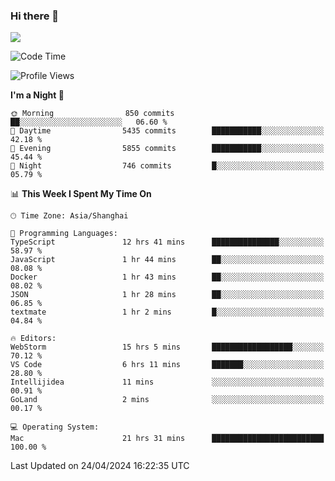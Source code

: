 ### Hi there 👋

<!--
**JJAYCHEN1e/jjaychen1e** is a ✨ _special_ ✨ repository because its `README.md` (this file) appears on your GitHub profile.

Here are some ideas to get you started:

- 🔭 I’m currently working on ...
- 🌱 I’m currently learning ...
- 👯 I’m looking to collaborate on ...
- 🤔 I’m looking for help with ...
- 💬 Ask me about ...
- 📫 How to reach me: ...
- 😄 Pronouns: ...
- ⚡ Fun fact: ...
-->

[![](https://github-readme-stats.vercel.app/api?username=jjaychen1e&show_icons=true)](https://github.com/jjaychen1e/github-readme-stats?count_private=true)

<!--START_SECTION:waka-->
![Code Time](http://img.shields.io/badge/Code%20Time-1%2C123%20hrs%2038%20mins-blue)

![Profile Views](http://img.shields.io/badge/Profile%20Views-4-blue)

**I'm a Night 🦉** 

```text
🌞 Morning                850 commits         ██░░░░░░░░░░░░░░░░░░░░░░░   06.60 % 
🌆 Daytime                5435 commits        ███████████░░░░░░░░░░░░░░   42.18 % 
🌃 Evening                5855 commits        ███████████░░░░░░░░░░░░░░   45.44 % 
🌙 Night                  746 commits         █░░░░░░░░░░░░░░░░░░░░░░░░   05.79 % 
```


📊 **This Week I Spent My Time On** 

```text
🕑︎ Time Zone: Asia/Shanghai

💬 Programming Languages: 
TypeScript               12 hrs 41 mins      ███████████████░░░░░░░░░░   58.97 % 
JavaScript               1 hr 44 mins        ██░░░░░░░░░░░░░░░░░░░░░░░   08.08 % 
Docker                   1 hr 43 mins        ██░░░░░░░░░░░░░░░░░░░░░░░   08.02 % 
JSON                     1 hr 28 mins        ██░░░░░░░░░░░░░░░░░░░░░░░   06.85 % 
textmate                 1 hr 2 mins         █░░░░░░░░░░░░░░░░░░░░░░░░   04.84 % 

🔥 Editors: 
WebStorm                 15 hrs 5 mins       ██████████████████░░░░░░░   70.12 % 
VS Code                  6 hrs 11 mins       ███████░░░░░░░░░░░░░░░░░░   28.80 % 
Intellijidea             11 mins             ░░░░░░░░░░░░░░░░░░░░░░░░░   00.91 % 
GoLand                   2 mins              ░░░░░░░░░░░░░░░░░░░░░░░░░   00.17 % 

💻 Operating System: 
Mac                      21 hrs 31 mins      █████████████████████████   100.00 % 
```


 Last Updated on 24/04/2024 16:22:35 UTC
<!--END_SECTION:waka-->
